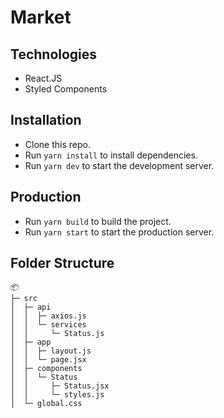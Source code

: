 # Market

## Technologies

- React.JS
- Styled Components

## Installation

- Clone this repo.
- Run `yarn install` to install dependencies.
- Run `yarn dev` to start the development server.

## Production

- Run `yarn build` to build the project.
- Run `yarn start` to start the production server.

## Folder Structure

```
📦 
├─ src
│  ├─ api
│  │  ├─ axios.js
│  │  └─ services
│  │     └─ Status.js
│  ├─ app
│  │  ├─ layout.js
│  │  └─ page.jsx
│  ├─ components
│  │  └─ Status
│  │     ├─ Status.jsx
│  │     └─ styles.js
│  └─ global.css
```